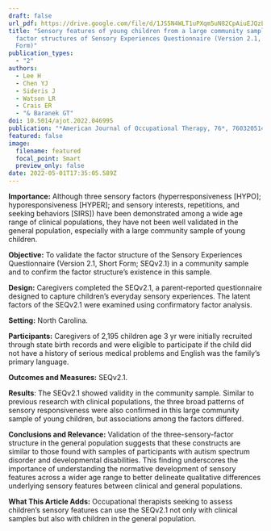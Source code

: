 ```yaml
---
draft: false
url_pdf: https://drive.google.com/file/d/1JS5N4WLT1uPXqm5uN82CpAiuEJQzLwwP/view?usp=share_link
title: "Sensory features of young children from a large community sample: Latent
  factor structures of Sensory Experiences Questionnaire (Version 2.1, Short
  Form)"
publication_types:
  - "2"
authors:
  - Lee H
  - Chen YJ
  - Sideris J
  - Watson LR
  - Crais ER
  - "& Baranek GT"
doi: 10.5014/ajot.2022.046995
publication: "*American Journal of Occupational Therapy, 76*, 7603205140"
featured: false
image:
  filename: featured
  focal_point: Smart
  preview_only: false
date: 2022-05-01T17:35:05.589Z
---
```

**Importance:** Although three sensory factors (hyperresponsiveness \[HYPO]; hyporesponsiveness \[HYPER]; and sensory interests, repetitions, and seeking behaviors \[SIRS]) have been demonstrated among a wide age range of clinical populations, they have not been well validated in the general population, especially with a large community sample of young children.

**Objective:** To validate the factor structure of the Sensory Experiences Questionnaire (Version 2.1, Short Form; SEQv2.1) in a community sample and to confirm the factor structure’s existence in this sample.

**Design:** Caregivers completed the SEQv2.1, a parent-reported questionnaire designed to capture children’s everyday sensory experiences. The latent factors of the SEQv2.1 were examined using confirmatory factor analysis.

**Setting:** North Carolina.

**Participants:** Caregivers of 2,195 children age 3 yr were initially recruited through state birth records and were eligible to participate if the child did not have a history of serious medical problems and English was the family’s primary language.

**Outcomes and Measures:** SEQv2.1.

**Results**: The SEQv2.1 showed validity in the community sample. Similar to previous research with clinical populations, the three broad patterns of sensory responsiveness were also confirmed in this large community sample of young children, but associations among the factors differed.

**Conclusions and Relevance:** Validation of the three-sensory-factor structure in the general population suggests that these constructs are similar to those found with samples of participants with autism spectrum disorder and developmental disabilities. This finding underscores the importance of understanding the normative development of sensory features across a wider age range to better delineate qualitative differences underlying sensory features between clinical and general populations.

**What This Article Adds:** Occupational therapists seeking to assess children’s sensory features can use the SEQv2.1 not only with clinical samples but also with children in the general population.
